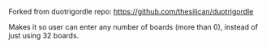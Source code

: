 Forked from duotrigordle repo: https://github.com/thesilican/duotrigordle

Makes it so user can enter any number of boards (more than 0), instead of just using 32 boards.
